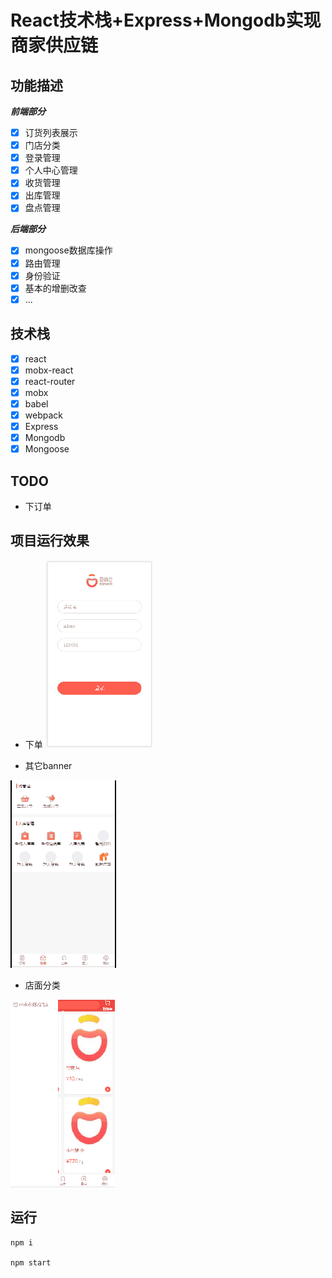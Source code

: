 ﻿# React技术栈+Express+Mongodb实现商家供应链


## 功能描述

***前端部分***

- [x] 订货列表展示
- [x] 门店分类
- [x] 登录管理
- [x] 个人中心管理
- [x] 收货管理
- [x] 出库管理
- [x] 盘点管理

***后端部分***
- [x] mongoose数据库操作
- [x] 路由管理
- [x] 身份验证
- [x] 基本的增删改查
- [x] ...

## 技术栈
- [x] react
- [x] mobx-react
- [x] react-router
- [x] mobx
- [x] babel
- [x] webpack
- [x] Express
- [x] Mongodb
- [x] Mongoose

## TODO

- 下订单 


## 项目运行效果
- 下单
![orders](./record/orders.gif)

- 其它banner

![others](./record/others.gif)

- 店面分类

![classify](./record/classify.gif)


## 运行
    
    npm i
    
    npm start
    



